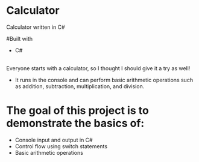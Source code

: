 # Calculator
Calculator written in C#

#Built with
- C#
<br>
Everyone starts with a calculator, so I thought I should give it a try as well!

- It runs in the console and can perform basic arithmetic operations such as addition, subtraction, multiplication, and division.

# The goal of this project is to demonstrate the basics of:
- Console input and output in C#
- Control flow using switch statements
- Basic arithmetic operations
